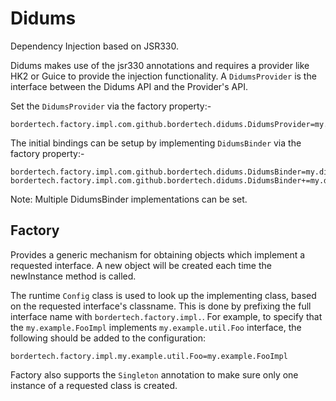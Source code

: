 # Didums
Dependency Injection based on JSR330.

Didums makes use of the jsr330 annotations and requires a provider like HK2 or Guice to provide the injection
functionality. A `DidumsProvider` is the interface between the Didums API and the Provider's API.

Set the `DidumsProvider` via the factory property:-
```
bordertech.factory.impl.com.github.bordertech.didums.DidumsProvider=my.didums.DidumsProviderImpl
```

The initial bindings can be setup by implementing `DidumsBinder` via the factory property:-
```
bordertech.factory.impl.com.github.bordertech.didums.DidumsBinder=my.didums.DidumsBinder1
bordertech.factory.impl.com.github.bordertech.didums.DidumsBinder+=my.didums.DidumsBinder2
```

Note: Multiple DidumsBinder implementations can be set.

## Factory
Provides a generic mechanism for obtaining objects which implement a requested interface. A new object will be
created each time the newInstance method is called.

The runtime `Config` class is used to look up the implementing class, based on the requested interface's
classname. This is done by prefixing the full interface name with `bordertech.factory.impl.`. For example, to specify
that the `my.example.FooImpl` implements `my.example.util.Foo` interface, the following should be added to the
configuration:
```
bordertech.factory.impl.my.example.util.Foo=my.example.FooImpl
```
Factory also supports the `Singleton` annotation to make sure only one instance of a requested class is created.

